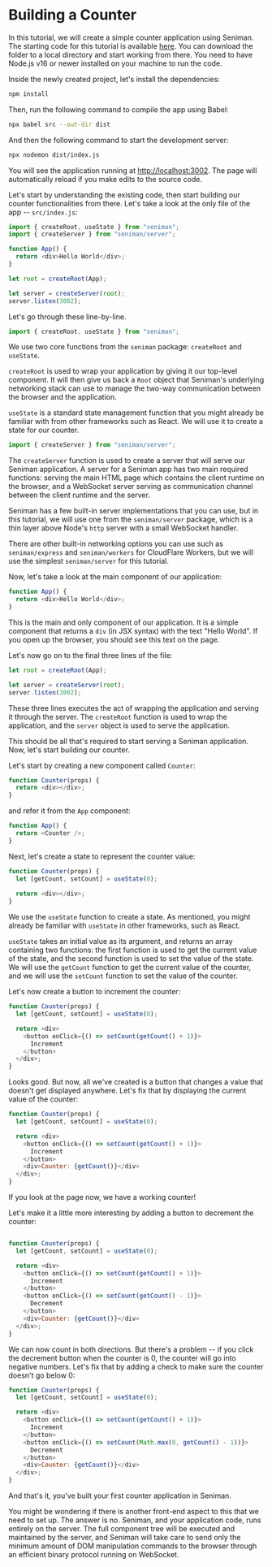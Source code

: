 # Building a Counter

In this tutorial, we will create a simple counter application using Seniman. The starting code for this tutorial is available [here](https://github.com/senimanjs/seniman/tree/main/examples/hello-world). You can download the folder to a local directory and start working from there. You need to have Node.js v16 or newer installed on your machine to run the code.

Inside the newly created project, let's install the dependencies:

```bash
npm install
```

Then, run the following command to compile the app using Babel:

```bash
npx babel src --out-dir dist
```

And then the following command to start the development server:

```bash
npx nodemon dist/index.js
```

You will see the application running at [http://localhost:3002](http://localhost:3002). The page will automatically reload if you make edits to the source code.


Let's start by understanding the existing code, then start building our counter functionalities from there. Let's take a  look at the only file of the app -- `src/index.js`:

```js
import { createRoot, useState } from "seniman";
import { createServer } from "seniman/server";

function App() {
  return <div>Hello World</div>;
}

let root = createRoot(App);

let server = createServer(root);
server.listen(3002);
```

Let's go through these line-by-line. 

```js
import { createRoot, useState } from "seniman";
```

We use two core functions from the `seniman` package: `createRoot` and `useState`. 

`createRoot` is used to wrap your application by giving it our top-level component. It will then give us back a `Root` object that Seniman's underlying networking stack can use to manage the two-way communication between the browser and the application.

`useState` is a standard state management function that you might already be familiar with from other frameworks such as React. We will use it to create a state for our counter.

```js
import { createServer } from "seniman/server";
```

The `createServer` function is used to create a server that will serve our Seniman application. A server for a Seniman app has two main required functions: serving the main HTML page which contains the client runtime on the browser, and a WebSocket server serving as communication channel between the client runtime and the server. 

Seniman has a few built-in server implementations that you can use, but in this tutorial, we will use one from the `seniman/server` package, which is a thin layer above Node's `http` server with a small WebSocket handler.

There are other built-in networking options you can use such as `seniman/express` and `seniman/workers` for CloudFlare Workers, but we will use the simplest `seniman/server` for this tutorial.

Now, let's take a look at the main component of our application:

```js
function App() {
  return <div>Hello World</div>;
}
```

This is the main and only component of our application. It is a simple component that returns a `div` (in JSX syntax) with the text "Hello World". If you open up the browser, you should see this text on the page.

Let's now go on to the final three lines of the file:

```js
let root = createRoot(App);

let server = createServer(root);
server.listen(3002);
```

These three lines executes the act of wrapping the application and serving it through the server. The `createRoot` function is used to wrap the application, and the `server` object is used to serve the application. 

This should be all that's required to start serving a Seniman application. Now, let's start building our counter.

Let's start by creating a new component called `Counter`:

```js
function Counter(props) {
  return <div></div>;
}
```

and refer it from the `App` component:

```js
function App() {
  return <Counter />;
}
```

Next, let's create a state to represent the counter value:

```js
function Counter(props) {
  let [getCount, setCount] = useState(0);
  
  return <div></div>;
}
```

We use the `useState` function to create a state. As mentioned, you might already be familiar with `useState` in other frameworks, such as React.

`useState` takes an initial value as its argument, and returns an array containing two functions: the first function is used to get the current value of the state, and the second function is used to set the value of the state. We will use the `getCount` function to get the current value of the counter, and we will use the `setCount` function to set the value of the counter.

Let's now create a button to increment the counter:

```js
function Counter(props) {
  let [getCount, setCount] = useState(0);

  return <div>
    <button onClick={() => setCount(getCount() + 1)}>
      Increment
    </button>
  </div>;
}
```

Looks good. But now, all we've created is a button that changes a value that doesn't get displayed anywhere. Let's fix that by displaying the current value of the counter:

```js
function Counter(props) {
  let [getCount, setCount] = useState(0);

  return <div>
    <button onClick={() => setCount(getCount() + 1)}>
      Increment
    </button>
    <div>Counter: {getCount()}</div>
  </div>;
}
```

If you look at the page now, we have a working counter!

Let's make it a little more interesting by adding a button to decrement the counter:

```js

function Counter(props) {
  let [getCount, setCount] = useState(0);

  return <div>
    <button onClick={() => setCount(getCount() + 1)}>
      Increment
    </button>
    <button onClick={() => setCount(getCount() - 1)}>
      Decrement
    </button>
    <div>Counter: {getCount()}</div>
  </div>;
}
```

We can now count in both directions. But there's a problem -- if you click the decrement button when the counter is 0, the counter will go into negative numbers. Let's fix that by adding a check to make sure the counter doesn't go below 0:

```js
function Counter(props) {
  let [getCount, setCount] = useState(0);

  return <div>
    <button onClick={() => setCount(getCount() + 1)}>
      Increment
    </button>
    <button onClick={() => setCount(Math.max(0, getCount() - 1))}>
      Decrement
    </button>
    <div>Counter: {getCount()}</div>
  </div>;
}
```

And that's it, you've built your first counter application in Seniman. 

You might be wondering if there is another front-end aspect to this that we need to set up. The answer is no. Seniman, and your application code, runs entirely on the server. The full component tree will be executed and maintained by the server, and Seniman will take care to send only the minimum amount of DOM manipulation commands to the browser through an efficient binary protocol running on WebSocket.